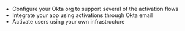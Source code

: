 * Configure your Okta org to support several of the activation flows
* Integrate your app using activations through Okta email
* Activate users using your own infrastructure
